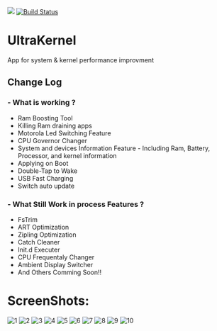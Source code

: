 [![](https://jitpack.io/v/Ahmed-Hady/UltraKernel.svg)](https://jitpack.io/#Ahmed-Hady/UltraKernel)
[![Build Status](https://travis-ci.org/Ahmed-Hady/UltraKernel.svg?branch=master)](https://travis-ci.org/Ahmed-Hady/UltraKernel)

# UltraKernel
App for system &amp; kernel performance improvment

## Change Log
### - What is working ?
   * Ram Boosting Tool
   * Killing Ram draining apps
   * Motorola Led Switching Feature
   * CPU Governor Changer
   * System and devices Information Feature
         - Including Ram, Battery, Processor, and kernel information
   * Applying on Boot
   * Double-Tap to Wake
   * USB Fast Charging
   * Switch auto update

### - What Still Work in process Features ?
   * FsTrim
   * ART Optimization
   * Zipling Optimization
   * Catch Cleaner
   * Init.d Executer
   * CPU Frequentaly Changer
   * Ambient Display Switcher
   * And Others Comming Soon!!

# ScreenShots:
![1] ![2]
![3] ![4]
![5] ![6]
![7] ![8]
![9] ![10]

[1]: https://raw.githubusercontent.com/Ahmed-Hady/UltraKernel/master/ScreenShots/Screenshot_20161222-233839.png
[2]: https://raw.githubusercontent.com/Ahmed-Hady/UltraKernel/master/ScreenShots/Screenshot_20161222-233844.png
[3]: https://raw.githubusercontent.com/Ahmed-Hady/UltraKernel/master/ScreenShots/Screenshot_20161222-233850.png
[4]: https://raw.githubusercontent.com/Ahmed-Hady/UltraKernel/master/ScreenShots/Screenshot_20161222-233915.png
[5]: https://raw.githubusercontent.com/Ahmed-Hady/UltraKernel/master/ScreenShots/Screenshot_20161222-233920.png
[6]: https://raw.githubusercontent.com/Ahmed-Hady/UltraKernel/master/ScreenShots/Screenshot_20161222-233927.png
[7]: https://raw.githubusercontent.com/Ahmed-Hady/UltraKernel/master/ScreenShots/Screenshot_20161222-233944.png
[8]: https://raw.githubusercontent.com/Ahmed-Hady/UltraKernel/master/ScreenShots/Screenshot_20161222-233946.png
[9]: https://raw.githubusercontent.com/Ahmed-Hady/UltraKernel/master/ScreenShots/Screenshot_20161222-233954.png
[10]: https://raw.githubusercontent.com/Ahmed-Hady/UltraKernel/master/ScreenShots/Screenshot_20161222-233957.png
